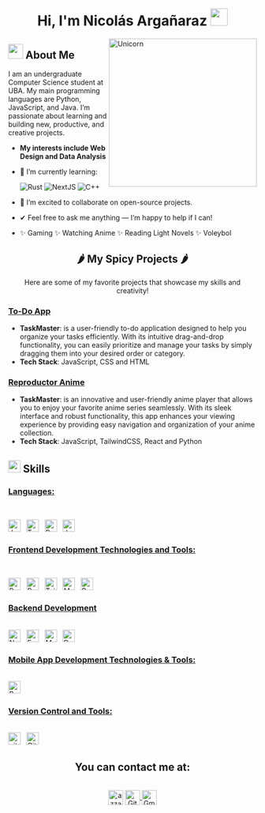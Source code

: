 <h1 align="center">
<b>Hi, I'm Nicolás Argañaraz </b><img src="https://media.giphy.com/media/hvRJCLFzcasrR4ia7z/giphy.gif" width="35"></h1>

<img align="right" width=300px alt="Unicorn" src="https://c.tenor.com/GN73MKBawZYAAAAi/busy-cute.gif" />

## <img src="https://media.giphy.com/media/ObNTw8Uzwy6KQ/giphy.gif" width="30px">&nbsp;**About Me**

I am an undergraduate Computer Science student at UBA. My main programming languages are Python, JavaScript, and Java. I’m passionate about learning and building new, productive, and creative projects.

- **My interests include Web Design and Data Analysis**

* 🌱 I’m currently learning:

  ![Rust](https://img.shields.io/badge/Rust-000000.svg?style=for-the-badge&logo=rust&logoColor=white)
  ![NextJS](https://img.shields.io/badge/Next.js-000000.svg?style=for-the-badge&logo=next.js&logoColor=white)
  ![C++](https://img.shields.io/badge/C%2B%2B-00599C.svg?style=for-the-badge&logo=c%2B%2B&logoColor=white)

* 👯 I’m excited to collaborate on open-source projects.
* ✔ Feel free to ask me anything — I’m happy to help if I can!
* ✨ Gaming ✨ Watching Anime ✨ Reading Light Novels ✨ Voleybol
  <br>

<h2 align="center">
  🌶️ My Spicy Projects 🌶️
</h2>

<p align="center">
  Here are some of my favorite projects that showcase my skills and creativity!
</p>

### [To-Do App](https://link-to-your-project.com)

- **TaskMaster**: is a user-friendly to-do application designed to help you organize your tasks efficiently. With its intuitive drag-and-drop functionality, you can easily prioritize and manage your tasks by simply dragging them into your desired order or category.
- **Tech Stack**: JavaScript, CSS and HTML

### [Reproductor Anime](https://link-to-your-project.com)

- **TaskMaster**: is an innovative and user-friendly anime player that allows you to enjoy your favorite anime series seamlessly. With its sleek interface and robust functionality, this app enhances your viewing experience by providing easy navigation and organization of your anime collection.
- **Tech Stack**: JavaScript, TailwindCSS, React and Python

## <img src="https://media2.giphy.com/media/QssGEmpkyEOhBCb7e1/giphy.gif?cid=ecf05e47a0n3gi1bfqntqmob8g9aid1oyj2wr3ds3mg700bl&rid=giphy.gif" width ="25"><b> Skills</b>

### <u> Languages: </u>

<br>

<span><img src="https://img.shields.io/badge/JavaScript-323330?style=for-the-badge&logo=javascript&logoColor=F7DF1E" alt="JavaScript logo" title="JavaScript" height="25" /></span>
&nbsp;
<span><img src="https://img.shields.io/badge/TypeScript-007ACC?style=for-the-badge&logo=typescript&logoColor=white" alt="TypeScript logo" title="TypeScript" height="25" /></span>
&nbsp;
<img src = "https://img.shields.io/badge/Python-FFD43B?style=for-the-badge&logo=python&logoColor=blue" alt="Python logo"  title="Python" height="25"/>
</span>
&nbsp;
<span>
<img src = "https://img.shields.io/badge/Java-ED8B00?style=for-the-badge&logo=java&logoColor=white" alt="Java logo"  title="Java" height="25"/>
</span>
&nbsp;
<br>

### <u> Frontend Development Technologies and Tools: </u>

<br>

<span><img src="https://img.shields.io/badge/React-20232A?style=for-the-badge&logo=react&logoColor=61DAFB" alt="ReactJS logo" title="ReactJS" height="25" /></span>
&nbsp;
<span><img src="https://img.shields.io/badge/Redux-593D88?style=for-the-badge&logo=redux&logoColor=white" alt="Redux logo" title="Redux" height="25" /></span>
&nbsp;
<span><img src="https://img.shields.io/badge/Tailwind_CSS-38B2AC?style=for-the-badge&logo=tailwind-css&logoColor=white" alt="TailwindCSS logo" title="TailwindCSS" height="25" /></span>
&nbsp;
<span><img src="https://img.shields.io/badge/Material%20UI-007FFF?style=for-the-badge&logo=mui&logoColor=white" alt="Material UI logo" title="Material UI" height="25" /></span>
&nbsp;
<span><img src="https://img.shields.io/badge/Bootstrap-563D7C?style=for-the-badge&logo=bootstrap&logoColor=white" alt="Bootstrap logo" title="Bootstrap" height="25" /></span>

### <u> Backend Development</u>

<br>
<span><img src="https://img.shields.io/badge/Node.js-339933?style=for-the-badge&logo=nodedotjs&logoColor=white" alt="Node.js logo" title="Node.js" height="25" /></span>
&nbsp;
<span><img src="https://img.shields.io/badge/Express.js-000000?style=for-the-badge&logo=express&logoColor=white" alt="Express.js logo" title="Express.js" height="25" /></span>
&nbsp;
<img src = "https://img.shields.io/badge/MySQL-005C84?style=for-the-badge&logo=mysql&logoColor=white" alt="MySQL logo" title="MySQL" height="25"/>
</span>
&nbsp;
<span><img src="https://img.shields.io/badge/Docker-2CA5E0?style=for-the-badge&logo=docker&logoColor=white" alt="Docker logo" title="Docker Code" height="25" /></span>
&nbsp;

### <u> Mobile App Development Technologies & Tools: </u>

<br>

<span>
<img src = "https://img.shields.io/badge/React_Native-20232A?style=for-the-badge&logo=react&logoColor=61DAFB" alt="React Native logo" title="React Native" height="25"/>
</span>
&nbsp;
<br>

### <u> Version Control and Tools:</u>

<br>
<span><img src="https://img.shields.io/badge/GIT-E44C30?style=for-the-badge&logo=git&logoColor=white" alt="git logo" title="Git" height="25" /></span>
&nbsp;
<span><img src="https://img.shields.io/badge/GitHub-100000?style=for-the-badge&logo=github&logoColor=white" alt="Github logo" title="Github" height="25" /></span>
&nbsp;

<h2 align="center">You can contact me at:</h2>
    <p align="center">
      <br/>
      <a href="https://www.linkedin.com/in/azzar-budiyanto/" target="blank"><img align="center"
         src="https://img.shields.io/badge/linkedin-%231DA1F2.svg?style=for-the-badge&logo=linkedin&logoColor=white"
         alt="azzar" height="30"/></a>
  <a href="https://github.com/tu-usuario" target="_blank"><img align="center" src="https://img.shields.io/badge/GitHub-181717.svg?style=for-the-badge&logo=github&logoColor=white" alt="GitHub Profile" height="30">
  </a>
  <a href="https://github.com/tu-usuario" target="_blank"><img align="center" src="https://img.shields.io/badge/gmail-EA4335.svg?style=for-the-badge&logo=gmail&logoColor=white" alt="Gmail contact" height="30">
  </a>
</p>
</p>
